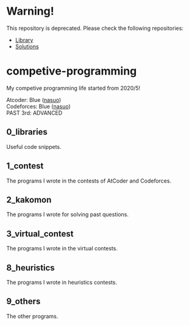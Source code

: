 # Warning!
This repository is deprecated.
Please check the following repositories:
- [Library](https://github.com/nami4mo/competitive-programming-library)
- [Solutions](https://github.com/nami4mo/competitive-programming-problems)


# competive-programming
My competive programming life started from 2020/5!  

Atcoder: Blue ([nasuo](https://atcoder.jp/users/nasuo))  
Codeforces: Blue ([nasuo](https://codeforces.com/profile/nasuo))   
PAST 3rd: ADVANCED  

## 0_libraries
Useful code snippets.

## 1_contest
The programs I wrote in the contests of AtCoder and Codeforces.

## 2_kakomon
The programs I wrote for solving past questions.

## 3_virtual_contest
The programs I wrote in the virtual contests.

## 8_heuristics
The programs I wrote in heuristics contests.  

## 9_others
The other programs.

